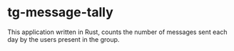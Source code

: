 # tg-message-tally
This application written in Rust, counts the number of messages sent each day by the users present in the group.
